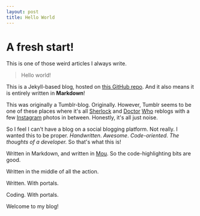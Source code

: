 ```yaml
---
layout: post
title: Hello World
---
```

# A fresh start!

This is one of those weird articles I always write.

> Hello world!

This is a Jekyll-based blog, hosted on [this GitHub repo](//github.com/jdrydn/codewithportals). And it also means it is entirely written in **Markdown**!

This was originally a Tumblr-blog. Originally. However, Tumblr seems to be one of these places where it's all [Sherlock](//jdryden.me/post/34106005090) and [Doctor](//jdryden.me/post/34021952128) [Who](//jdryden.me/post/30588525759/the-way-i-see-it-every-life-is-a-pile-of-good) reblogs with a few [Instagram](//jdryden.me/post/32885872630/we-made-pizza-we-made-pizza-taken-with) photos in between. Honestly, it's all just noise.

So I feel I can't have a blog on a social blogging platform. Not really. I wanted this to be proper. *Handwritten*. *Awesome*. *Code-oriented*. *The thoughts of a developer.* So that's what this is!

Written in Markdown, and written in [Mou](//mouapp.com). So the code-highlighting bits are good.

Written in the middle of all the action.

Written. With portals.

Coding. With portals.

Welcome to my blog!